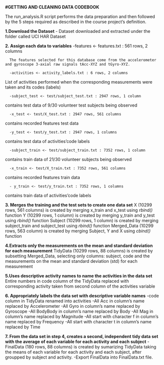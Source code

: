 **#GETTING AND CLEANING DATA CODEBOOK**

The run_analysis.R script performs the data preparation and then followed by the 5 steps required as described in the course project’s definition.

**1.Download the Dataset**
    - Dataset downloaded and extracted under the folder called UCI HAR Dataset
    
**2. Assign each data to variables**
    -features <- features.txt : 561 rows, 2 columns
    
      The features selected for this database come from the accelerometer and gyroscope 3-axial raw signals tAcc-XYZ and tGyro-XYZ.
      
      -activities <- activity_labels.txt : 6 rows, 2 columns
List of activities performed when the corresponding measurements were taken and its codes (labels)


      -subject_test <- test/subject_test.txt : 2947 rows, 1 column
contains test data of 9/30 volunteer test subjects being observed


      -x_test <- test/X_test.txt : 2947 rows, 561 columns
contains recorded features test data


      -y_test <- test/y_test.txt : 2947 rows, 1 columns
contains test data of activities’code labels


      -subject_train <- test/subject_train.txt : 7352 rows, 1 column
contains train data of 21/30 volunteer subjects being observed


      -x_train <- test/X_train.txt : 7352 rows, 561 columns
contains recorded features train data


      - y_train <- test/y_train.txt : 7352 rows, 1 columns
contains train data of activities’code labels
  
  
  **3. Merges the training and the test sets to create one data set**
    X (10299 rows, 561 columns) is created by merging x_train and x_test using *rbind()* function
    Y (10299 rows, 1 column) is created by merging y_train and y_test using *rbind()* function
    Subject (10299 rows, 1 column) is created by merging subject_train and subject_test using *rbind()* function
    Merged_Data (10299 rows, 563 column) is created by merging Subject, Y and X using *cbind()* function
    
    
 **4.Extracts only the measurements on the mean and standard deviation for each measurement**
      TidyData (10299 rows, 88 columns) is created by subsetting Merged_Data, selecting only columns: subject, code and the measurements on the mean and standard deviation (std) for each measurement
      
      
 **5.Uses descriptive activity names to name the activities in the data set**
      Entire numbers in code column of the TidyData replaced with corresponding activity taken from second column of the activities variable
      
      
  **6. Appropriately labels the data set with descriptive variable names**
      -code column in TidyData renamed into activities
      -All Acc in column’s name replaced by Accelerometer
      -All Gyro in column’s name replaced by Gyroscope
      -All BodyBody in column’s name replaced by Body
      -All Mag in column’s name replaced by Magnitude
      -All start with character f in column’s name replaced by Frequency
      -All start with character t in column’s name replaced by Time
      
   
  
  **7. From the data set in step 4, creates a second, independent tidy data set with the average of each variable for each activity and each subject**
        -FinalData (180 rows, 88 columns) is created by sumarizing TidyData taking the means of each variable for each activity and each subject, after groupped by subject and activity.
        -Export FinalData into FinalData.txt file.

